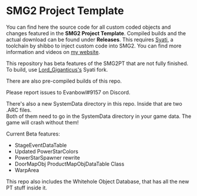 # SMG2 Project Template
You can find here the source code for all custom coded objects and changes featured in the **SMG2 Project Template**. Compiled builds and the actual download can be found under **Releases**. This requires [Syati](https://github.com/shibbo/Syati), a toolchain by shibbo to inject custom code into SMG2.
You can find more information and videos on [my website](https://aurumsmods.com/#project-template).

This repository has beta features of the SMG2PT that are not fully finished.
To build, use [Lord_Giganticus's](https://github.com/Lord-Giganticus/Syati) Syati fork.

There are also pre-compiled builds of this repo.

Please report issues to Evanbowl#9157 on Discord.

There's also a new SystemData directory in this repo. Inside that are two .ARC files.<br/>
Both of them need to go in the SystemData directory in your game data. The game will crash without them!<br/>

Current Beta features:<br />
- StageEventDataTable<br />
- Updated PowerStarColors<br />
- PowerStarSpawner rewrite<br />
- DoorMapObj ProductMapObjDataTable Class
- WarpArea

This repo also includes the Whitehole Object Database, that has all the new PT stuff inside it.
